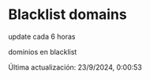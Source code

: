 # Blacklist domains

update cada 6 horas

dominios en blacklist

Última actualización: 23/9/2024, 0:00:53